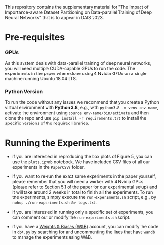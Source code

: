 ﻿
This repository contains the supplementary material for "The Impact of Importance-aware Dataset Partitioning on Data-parallel Training of Deep Neural Networks" that is to appear in DAIS 2023.

# Pre-requisites
### GPUs
As this system deals with data-parallel training of deep neural networks, you will need multiple CUDA-capable GPUs to run the code. The experiments in the paper where done using 4 Nvidia GPUs on a single machine running Ubuntu 18.04 LTS.
### Python Version
To run the code without any issues we recommend that you create a Python virtual environment with **Python 3.8**, e.g., with `python3.8 -m venv env-name`, activate the environment using `source env-name/bin/activate` and then clone the repo and use `pip install -r requirements.txt` to install the specific versions of the required libraries. 

# Running the Experiments

- if you are interested in reproducing the box plots of Figure 5, you can use the `plots.ipynb` notebook. We have included CSV files of all our experiments in the `PaperCSVs` folder.

- if you want to re-run the exact same experiments in the paper yourself, please remember that you will need a worker with 4 Nvidia GPUs (please refer to Section 5.1 of the paper for our experimental setup) and it will take around 2 weeks in total to finish all the experiments. To run the experiments, simply execute the `run-experiments.sh` script, e.g., by `nohup ./run-experiments.sh &> logs.txt`.
- if you are interested in running only a specific set of experiments, you can comment out or modify the `run-experiments.sh` script.
- if you have a [Weights & Biases (W&B)](https://wandb.ai/) account, you can modify the code in `dpt.py` by searching for and uncommenting the lines that have `wandb` to manage the experiments using W&B.
